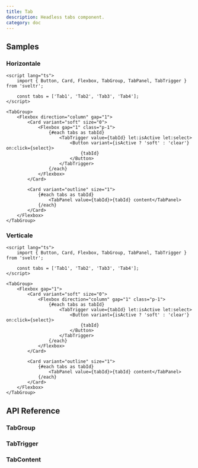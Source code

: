 ```yaml
---
title: Tab
description: Headless tabs component.
category: doc
---
```


<script lang="ts">
    import ApiReferenceComponent from '$lib/components/api-reference/ApiReferenceComponent.svelte';
    import SampleHorizontale from '$lib/content/components/tab/SampleHorizontale.svelte';
    import SampleVerticale from '$lib/content/components/tab/SampleVerticale.svelte';
    import { tabGroupSchema, tabTriggerSchema, tabContentSchema } from '$lib/content/components/tab/schema.js';
</script>

## Samples

### Horizontale

<SampleHorizontale/>

```svelte
<script lang="ts">
    import { Button, Card, Flexbox, TabGroup, TabPanel, TabTrigger } from 'sveltr';

    const tabs = ['Tab1', 'Tab2', 'Tab3', 'Tab4'];
</script>

<TabGroup>
    <Flexbox direction="column" gap="1">
        <Card variant="soft" size="0">
            <Flexbox gap="1" class="p-1">
                {#each tabs as tabId}
                    <TabTrigger value={tabId} let:isActive let:select>
                        <Button variant={isActive ? 'soft' : 'clear'} on:click={select}>
                            {tabId}
                        </Button>
                    </TabTrigger>
                {/each}
            </Flexbox>
        </Card>

        <Card variant="outline" size="1">
            {#each tabs as tabId}
                <TabPanel value={tabId}>{tabId} content</TabPanel>
            {/each}
        </Card>
    </Flexbox>
</TabGroup>
```

### Verticale

<SampleVerticale/>

```svelte
<script lang="ts">
    import { Button, Card, Flexbox, TabGroup, TabPanel, TabTrigger } from 'sveltr';

    const tabs = ['Tab1', 'Tab2', 'Tab3', 'Tab4'];
</script>

<TabGroup>
    <Flexbox gap="1">
        <Card variant="soft" size="0">
            <Flexbox direction="column" gap="1" class="p-1">
                {#each tabs as tabId}
                    <TabTrigger value={tabId} let:isActive let:select>
                        <Button variant={isActive ? 'soft' : 'clear'} on:click={select}>
                            {tabId}
                        </Button>
                    </TabTrigger>
                {/each}
            </Flexbox>
        </Card>

        <Card variant="outline" size="1">
            {#each tabs as tabId}
                <TabPanel value={tabId}>{tabId} content</TabPanel>
            {/each}
        </Card>
    </Flexbox>
</TabGroup>
```

## API Reference

### TabGroup

<ApiReferenceComponent schema={tabGroupSchema}/>

### TabTrigger

<ApiReferenceComponent schema={tabTriggerSchema}/>

### TabContent

<ApiReferenceComponent schema={tabContentSchema}/>
